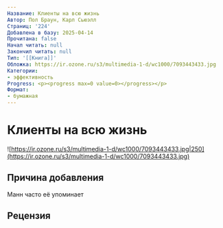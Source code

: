 ```yaml
---
Название: Клиенты на всю жизнь
Автор: Пол Браун, Карл Сьюэлл
Страниц: '224'
Добавлена в базу: 2025-04-14
Прочитана: false
Начал читать: null
Закончил читать: null
Тип: '[[Книга]]'
Обложка: https://ir.ozone.ru/s3/multimedia-1-d/wc1000/7093443433.jpg
Категории:
- эффективность
Progress: <p><progress max=0 value=0></progress></p>
Формат:
- бумажная
---
```

# Клиенты на всю жизнь

![https://ir.ozone.ru/s3/multimedia-1-d/wc1000/7093443433.jpg|250](https://ir.ozone.ru/s3/multimedia-1-d/wc1000/7093443433.jpg)

## Причина добавления

Манн часто её упоминает

## Рецензия